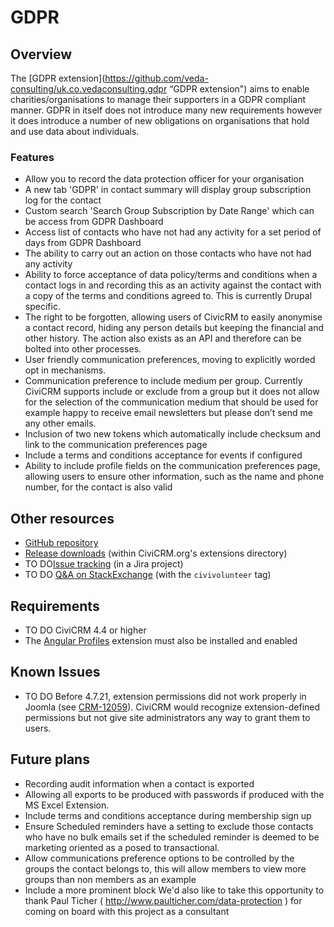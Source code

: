 # GDPR

## Overview

The [GDPR extension](https://github.com/veda-consulting/uk.co.vedaconsulting.gdpr “GDPR extension") aims to enable charities/organisations to manage their supporters in a GDPR compliant manner. GDPR in itself does not introduce many new requirements however it does introduce a number of new obligations on organisations that hold and use data about individuals.

### Features

* Allow you to record the data protection officer for your organisation* A new tab 'GDPR' in contact summary will display group subscription log for the contact* Custom search 'Search Group Subscription by Date Range' which can be access fromGDPR Dashboard* Access list of contacts who have not had any activity for a set period of days from GDPRDashboard* The ability to carry out an action on those contacts who have not had any activity* Ability to force acceptance of data policy/terms and conditions when a contact logs inand recording this as an activity against the contact with a copy of the terms andconditions agreed to. This is currently Drupal specific.* The right to be forgotten, allowing users of CivicRM to easily anonymise a contactrecord, hiding any person details but keeping the financial and other history. The actionalso exists as an API and therefore can be bolted into other processes.* User friendly communication preferences, moving to explicitly worded opt inmechanisms.* Communication preference to include medium per group. Currently CiviCRM supportsinclude or exclude from a group but it does not allow for the selection of the communication medium that should be used for example happy to receive email newsletters but please don’t send me any other emails.* Inclusion of two new tokens which automatically include checksum and link to the communication preferences page* Include a terms and conditions acceptance for events if configured* Ability to include profile fields on the communication preferences page, allowing users toensure other information, such as the name and phone number, for the contact is also valid



## Other resources

* [GitHub repository](https://github.com/veda-consulting/uk.co.vedaconsulting.gdpr.git)
* [Release downloads](https://civicrm.org/extensions/gdpr) (within CiviCRM.org's extensions directory)
* TO DO[Issue tracking](https://issues.civicrm.org/jira/browse/VOL) (in a Jira project)
* TO DO [Q&A on StackExchange](http://civicrm.stackexchange.com/questions/tagged/civivolunteer) (with the `civivolunteer` tag)

## Requirements

* TO DO CiviCRM 4.4 or higher
* The [Angular Profiles](https://civicrm.org/extensions/angular-profile-utilities) extension must also be installed and enabled

## Known Issues

* TO DO Before 4.7.21, extension permissions did not work properly in Joomla (see [CRM-12059](https://issues.civicrm.org/jira/browse/CRM-12059)). CiviCRM would recognize extension-defined permissions but not give site administrators any way to grant them to users.

## Future plans

* Recording audit information when a contact is exported* Allowing all exports to be produced with passwords if produced with the MS ExcelExtension.* Include terms and conditions acceptance during membership sign up* Ensure Scheduled reminders have a setting to exclude those contacts who have no bulkemails set if the scheduled reminder is deemed to be marketing oriented as a posed totransactional.* Allow communications preference options to be controlled by the groups the contactbelongs to, this will allow members to view more groups than non members as anexample* Include a more prominent blockWe'd also like to take this opportunity to thank Paul Ticher ( http://www.paulticher.com/data-protection ) for coming on board with this project as a consultant
